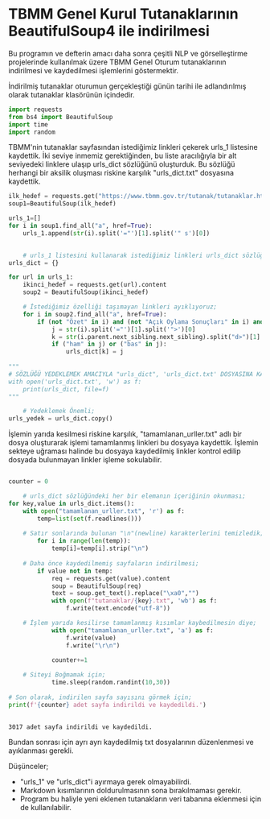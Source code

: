 # TBMM Genel Kurul Tutanaklarının BeautifulSoup4 ile indirilmesi

Bu programın ve defterin amacı daha sonra çeşitli NLP ve görselleştirme projelerinde kullanılmak üzere TBMM Genel Oturum tutanaklarının indirilmesi ve kaydedilmesi işlemlerini göstermektir. 

İndirilmiş tutanaklar oturumun gerçekleştiği günün tarihi ile adlandırılmış olarak tutanaklar klasörünün içindedir.


```python
import requests
from bs4 import BeautifulSoup
import time
import random
```


TBMM'nin tutanaklar sayfasından istediğimiz linkleri çekerek urls_1 listesine kaydettik. İki seviye inmemiz gerektiğinden, bu liste aracılığıyla bir alt seviyedeki linklere ulaşıp urls_dict sözlüğünü oluşturduk. Bu sözlüğü herhangi bir aksilik oluşması riskine karşılık "urls_dict.txt" dosyasına kaydettik.


```python
ilk_hedef = requests.get("https://www.tbmm.gov.tr/tutanak/tutanaklar.htm").content
soup1=BeautifulSoup(ilk_hedef)

urls_1=[]
for i in soup1.find_all("a", href=True):
    urls_1.append(str(i).split('="')[1].split('" s')[0])

    
    # urls_1 listesini kullanarak istediğimiz linkleri urls_dict sözlüğüne kaydediyoruz; 
urls_dict = {}

for url in urls_1:
    ikinci_hedef = requests.get(url).content
    soup2 = BeautifulSoup(ikinci_hedef)

    # İstediğimiz özelliği taşımayan linkleri ayıklıyoruz;
    for i in soup2.find_all("a", href=True):
        if (not "Özet" in i) and (not "Açık Oylama Sonuçları" in i) and (not "Sesli Özet" in i) and (not "İşaret Dili" in i):             
            j = str(i).split('="')[1].split('">')[0]
            k = str(i.parent.next_sibling.next_sibling).split("d>")[1].split(" ")[0].replace(".","-")
            if ("ham" in j) or ("bas" in j):
                urls_dict[k] = j
      
"""
# SÖZLÜĞÜ YEDEKLEMEK AMACIYLA "urls_dict", 'urls_dict.txt' DOSYASINA KAYDEDİLDİ
with open('urls_dict.txt', 'w') as f:
    print(urls_dict, file=f)  
"""

    # Yedeklemek Önemli;
urls_yedek = urls_dict.copy()         
```

İşlemin yarıda kesilmesi riskine karşılık, "tamamlanan_urller.txt" adlı bir dosya oluşturarak işlemi tamamlanmış linkleri bu dosyaya kaydettik. İşlemin sekteye uğraması halinde bu dosyaya kaydedilmiş linkler kontrol edilip dosyada bulunmayan linkler işleme sokulabilir.


```python

counter = 0

    # urls_dict sözlüğündeki her bir elemanın içeriğinin okunması;
for key,value in urls_dict.items():
    with open("tamamlanan_urller.txt", 'r') as f:
        temp=list(set(f.readlines()))
        
    # Satır sonlarında bulunan "\n"(newline) karakterlerini temizledik;
        for i in range(len(temp)):
            temp[i]=temp[i].strip("\n")
            
    # Daha önce kaydedilmemiş sayfaların indirilmesi;
        if value not in temp:
            req = requests.get(value).content
            soup = BeautifulSoup(req)
            text = soup.get_text().replace("\xa0","")
            with open(f"tutanaklar/{key}.txt", 'wb') as f:
                f.write(text.encode("utf-8"))

    # İşlem yarıda kesilirse tamamlanmış kısımlar kaybedilmesin diye;
            with open("tamamlanan_urller.txt", 'a') as f:      
                f.write(value)
                f.write("\r\n")

            counter+=1
            
    # Siteyi Boğmamak için;
            time.sleep(random.randint(10,30))                    
    
# Son olarak, indirilen sayfa sayısını görmek için;
print(f'{counter} adet sayfa indirildi ve kaydedildi.')
    
```

    3017 adet sayfa indirildi ve kaydedildi.
    

Bundan sonrası için ayrı ayrı kaydedilmiş txt dosyalarının düzenlenmesi ve ayıklanması gerekli. 

Düşünceler;
* "urls_1" ve "urls_dict"i ayırmaya gerek olmayabilirdi. 
* Markdown kısımlarının doldurulmasının sona bırakılmaması gerekir. 
* Program bu haliyle yeni eklenen tutanakların veri tabanına eklenmesi için de kullanılabilir. 
